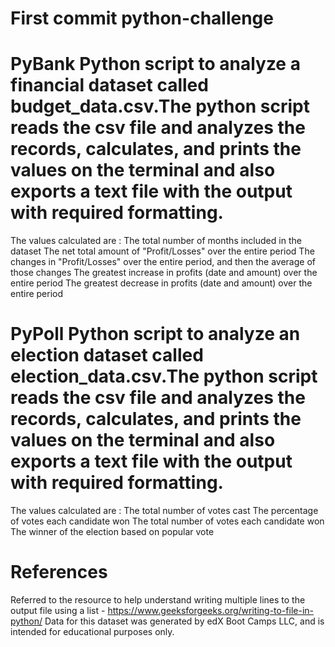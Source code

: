 # First commit python-challenge

# PyBank Python script to analyze a financial dataset called budget_data.csv.The python script reads  the csv file and analyzes the records, calculates, and prints the values on the terminal and also exports a text file with the output with required formatting. 
The values calculated are :
The total number of months included in the dataset
The net total amount of "Profit/Losses" over the entire period
The changes in "Profit/Losses" over the entire period, and then the average of those changes
The greatest increase in profits (date and amount) over the entire period
The greatest decrease in profits (date and amount) over the entire period

# PyPoll Python script to analyze an election dataset called election_data.csv.The python script reads the csv file and analyzes the records, calculates, and prints the values on the terminal and also exports a text file with the output with required formatting. 
The values calculated are :
The total number of votes cast
The percentage of votes each candidate won
The total number of votes each candidate won 
The winner of the election based on popular vote

# References 
Referred to the resource to help understand writing multiple lines to the output file using a list - https://www.geeksforgeeks.org/writing-to-file-in-python/
Data for this dataset was generated by edX Boot Camps LLC, and is intended for educational purposes only.
